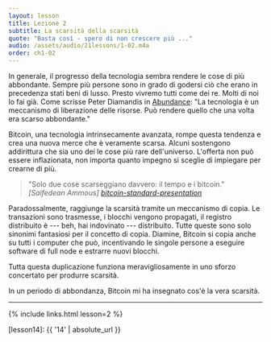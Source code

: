 ```yaml
---
layout: lesson
title: Lezione 2
subtitle: La scarsità della scarsità
quote: "Basta così - spero di non crescere più ..."
audio: /assets/audio/21lessons/1-02.m4a
order: ch1-02
---
```


In generale, il progresso della tecnologia sembra rendere le cose di più
abbondante. Sempre più persone sono in grado di godersi ciò che erano in precedenza
stati beni di lusso. Presto vivremo tutti come dei re. Molti di noi
lo fai già. Come scrisse Peter Diamandis in [Abundance]: "La tecnologia è un
meccanismo di liberazione delle risorse. Può rendere quello che una volta era scarso 
abbondante."

Bitcoin, una tecnologia intrinsecamente avanzata, rompe questa tendenza e crea
una nuova merce che è veramente scarsa. Alcuni sostengono addirittura che sia uno dei
le cose più rare dell'universo. L'offerta non può essere inflazionata, non
importa quanto impegno si sceglie di impiegare per crearne di più.

> "Solo due cose scarseggiano davvero: il tempo e i bitcoin."
> <cite> [Saifedean Ammous] [bitcoin-standard-presentation] </cite>

Paradossalmente, raggiunge la scarsità tramite un meccanismo di copia. Le transazioni 
sono trasmesse, i blocchi vengono propagati, il registro distribuito è --- beh,
hai indovinato --- distribuito. Tutte queste sono solo sinonimi fantasiosi per il concetto
di copia. Diamine, Bitcoin si copia anche su tutti i computer che 
può, incentivando le singole persone a eseguire software di full node e estrarre nuovi
blocchi.

Tutta questa duplicazione funziona meravigliosamente in uno sforzo concertato
per produrre scarsità.

In un periodo di abbondanza, Bitcoin mi ha insegnato cos'è la vera scarsità.

---

{% include links.html lesson=2 %}

<!-- Through the Looking-Glass -->
[lesson14]: {{ '14' | absolute_url }}

<!-- Down the Rabbit Hole -->
[Abundance]: https://www.diamandis.com/abundance
[bitcoin-standard]: http://amzn.to/2L95bJW
[bitcoin-standard-presentation]: https://www.bayernlb.de/internet/media/de/ir/downloads_1/bayernlb_research/sonderpublikationen_1/bitcoin_munich_may_28.pdf
[planb-scarcity]: https://medium.com/@100trillionUSD/modeling-bitcoins-value-with-scarcity-91fa0fc03e25
[tftc60]: https://anchor.fm/tales-from-the-crypt/episodes/Tales-from-the-Crypt-60-Misir-Mahmudov-e3aibh
[slp67]: https://stephanlivera.com/episode/67

<!-- Wikipedia -->
[alice]: https://en.wikipedia.org/wiki/Alice%27s_Adventures_in_Wonderland
[carroll]: https://en.wikipedia.org/wiki/Lewis_Carroll
